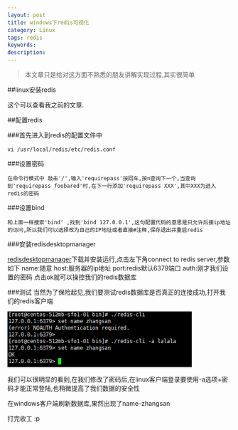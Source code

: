 ```yaml
---
layout: post
title: windows下redis可视化
category: Linux
tags: redis
keywords: 
description: 
---
```


>本文章只是给对这方面不熟悉的朋友讲解实现过程,其实很简单

##linux安装redis

这个可以查看我之前的文章.

##配置redis

###首先进入到redis的配置文件中

	vi /usr/local/redis/etc/redis.conf

###设置密码

	在命令行模式中 敲击'/',输入'requirepass'按回车,按n查询下一个,当查询到'requirepass foobared'时,在下一行添加'requirepass XXX',其中XXX为进入redis的密码

###设置bind

	和上面一样搜索'bind' ,找到'bind 127.0.0.1',这句配置代码的意思是只允许后接ip地址的访问,所以我们可以选择改为自己的IP地址或者直接#注释,保存退出并重启redis

###安装redisdesktopmanager

[redisdesktopmanager](http://redisdesktop.com/download)下载并安装运行,点击左下角connect to redis server,参数如下
name:随意
host:服务器的ip地址
port:redis默认6379端口
auth:刚才我们设置的密码
点击ok就可以操控我们的redis数据库

###测试
当然为了保险起见,我们要测试redis数据库是否真正的连接成功,打开我们的redis客户端

![1](/public/img/technology/redismanager2.png)

我们可以很明显的看到,在我们修改了密码后,在linux客户端登录要使用-a选项+密码才能正常登陆,也稍微提高了我们数据的安全性

在windows客户端刷新数据库,果然出现了name-zhangsan

打完收工 :p




